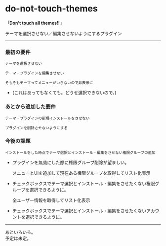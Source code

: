 do-not-touch-themes
===================

**「Don't touch all themes!!」**

テーマを選択させない／編集させないようにするプラグイン

---------------------------------------

### 最初の要件 ###

    テーマを選択させない

    テーマ・プラグインを編集させない

    そもそもテーマってメニューがいらないので非表示に  
 * (これはあってもなくても。どうせ選択できないので。)

### あとから追加した要件 ###

    テーマ・プラグインの新規インストールをさせない

    プラグインを削除させないようにする

### 今後の課題 ###

    インストールをした時点でテーマ選択とインストール・編集をさせない権限グループの追加

 * プラグインを無効にした際に権限グループ削除が望ましい。

    メニューとUIを追加して現在ある権限グループを取得してリスト化表示

 * チェックボックスでテーマ選択とインストール・編集をさせたくない権限グループを選択できるように。

    全ユーザー情報を取得してリスト化表示

 * チェックボックスでテーマ選択とインストール・編集をさせたくないアカウントを選択できるように。

---------------------------------------

あといろいろ。  
予定は未定。
